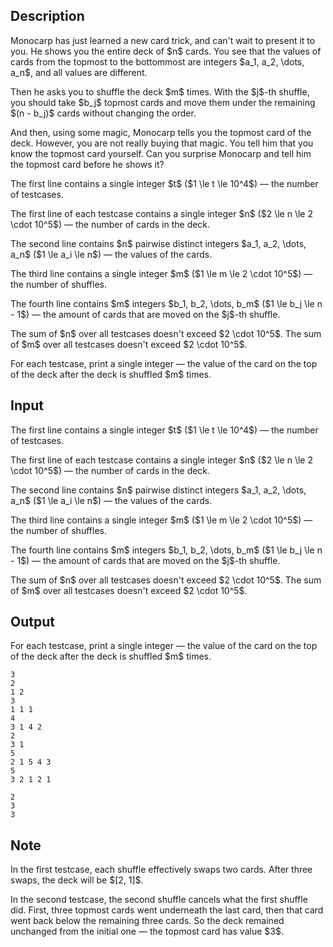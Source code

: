 ## Description

<div><p>Monocarp has just learned a new card trick, and can't wait to present it to you. He shows you the entire deck of $n$ cards. You see that the values of cards from the topmost to the bottommost are integers $a_1, a_2, \dots, a_n$, and all values are different.</p><p>Then he asks you to shuffle the deck $m$ times. With the $j$-th shuffle, you should take $b_j$ topmost cards and move them under the remaining $(n - b_j)$ cards without changing the order.</p><p>And then, using some magic, Monocarp tells you the topmost card of the deck. However, you are not really buying that magic. You tell him that you know the topmost card yourself. Can you surprise Monocarp and tell him the topmost card before he shows it?</p></div><div class="input-specification"><p>The first line contains a single integer $t$ ($1 \le t \le 10^4$)&nbsp;— the number of testcases.</p><p>The first line of each testcase contains a single integer $n$ ($2 \le n \le 2 \cdot 10^5$)&nbsp;— the number of cards in the deck.</p><p>The second line contains $n$ pairwise distinct integers $a_1, a_2, \dots, a_n$ ($1 \le a_i \le n$)&nbsp;— the values of the cards.</p><p>The third line contains a single integer $m$ ($1 \le m \le 2 \cdot 10^5$)&nbsp;— the number of shuffles.</p><p>The fourth line contains $m$ integers $b_1, b_2, \dots, b_m$ ($1 \le b_j \le n - 1$)&nbsp;— the amount of cards that are moved on the $j$-th shuffle.</p><p>The sum of $n$ over all testcases doesn't exceed $2 \cdot 10^5$. The sum of $m$ over all testcases doesn't exceed $2 \cdot 10^5$.</p></div><div class="output-specification"><p>For each testcase, print a single integer&nbsp;— the value of the card on the top of the deck after the deck is shuffled $m$ times.</p></div>

## Input

<p>The first line contains a single integer $t$ ($1 \le t \le 10^4$)&nbsp;— the number of testcases.</p><p>The first line of each testcase contains a single integer $n$ ($2 \le n \le 2 \cdot 10^5$)&nbsp;— the number of cards in the deck.</p><p>The second line contains $n$ pairwise distinct integers $a_1, a_2, \dots, a_n$ ($1 \le a_i \le n$)&nbsp;— the values of the cards.</p><p>The third line contains a single integer $m$ ($1 \le m \le 2 \cdot 10^5$)&nbsp;— the number of shuffles.</p><p>The fourth line contains $m$ integers $b_1, b_2, \dots, b_m$ ($1 \le b_j \le n - 1$)&nbsp;— the amount of cards that are moved on the $j$-th shuffle.</p><p>The sum of $n$ over all testcases doesn't exceed $2 \cdot 10^5$. The sum of $m$ over all testcases doesn't exceed $2 \cdot 10^5$.</p>

## Output

<p>For each testcase, print a single integer&nbsp;— the value of the card on the top of the deck after the deck is shuffled $m$ times.</p>





```input1
3
2
1 2
3
1 1 1
4
3 1 4 2
2
3 1
5
2 1 5 4 3
5
3 2 1 2 1
```




```output1
2
3
3
```



## Note

<p>In the first testcase, each shuffle effectively swaps two cards. After three swaps, the deck will be $[2, 1]$.</p><p>In the second testcase, the second shuffle cancels what the first shuffle did. First, three topmost cards went underneath the last card, then that card went back below the remaining three cards. So the deck remained unchanged from the initial one&nbsp;— the topmost card has value $3$.</p>
